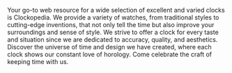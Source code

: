 Your go-to web resource for a wide selection of excellent and varied clocks is Clockopedia. 
We provide a variety of watches, from traditional styles to cutting-edge inventions, that not only tell the time but also improve your surroundings and sense of style. 
We strive to offer a clock for every taste and situation since we are dedicated to accuracy, quality, and aesthetics. Discover the universe of time and design we have created, where each clock shows our constant love of horology. 
Come celebrate the craft of keeping time with us.
